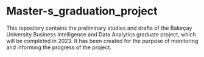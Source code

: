 # Master-s_graduation_project
This repository contains the preliminary studies and drafts of the Bakırçay University Business Intelligence and Data Analytics graduate project, which will be completed in 2023. It has been created for the purpose of monitoring and informing the progress of the project.
